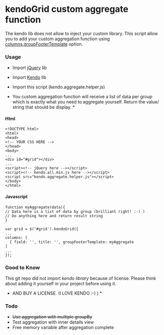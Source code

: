 # kendoGrid custom aggregate function

The kendo lib does not allow to inject your custom library. 
This script allow you to add your custom aggregation function
using [columns.groupFooterTemplate](http://docs.telerik.com/kendo-ui/api/javascript/ui/grid#configuration-columns.groupFooterTemplate) option.

### Usage

* Import [jQuery](http://api.jquery.com/) lib
* Import [Kendo](http://www.telerik.com/kendo-ui) lib
* Import this script (kendo.aggregate.helper.js)

* You custom aggregation function will receive a list of data per group which is exactly what you need to aggregate yourself. Return the value/ string that should be display. *

#### Html
```
<!DOCTYPE html>
<html>
<head>
<!-- YOUR CSS HERE -->
</head>
<body>
...
<div id="#grid"></div>
...
<script><!-- jQuery here --></script>
<script><!-- kendo.all.min.js here --></script>
<script src="kendo.aggregate.helper.js"></script>
</body>
</html>
```

#### Javascript
```
function myAggregate(data){
// Data here is a list of data by group (brilliant right! :-) )
// Do anything here and return result string
}

var grid = $('#grid').kendoGrid({
...
columns: [
  { field: '', title: '', groupFooterTemplate: myAggregate
]
...
});
```

### Good to Know 

This git repo did not import *kendo library* because of license.
Please think about adding it yourself in your project before using it.

* AND BUY A LICENSE. (I LOVE KENDO  :-) ) *

### Todo

- ~~Use aggregation with multiple groupBy~~
- Test aggregation with inner details view
- Free memory variable after aggregation complete

